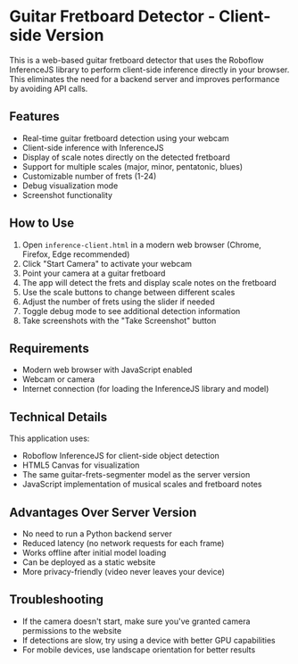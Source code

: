 # Guitar Fretboard Detector - Client-side Version

This is a web-based guitar fretboard detector that uses the Roboflow InferenceJS library to perform client-side inference directly in your browser. This eliminates the need for a backend server and improves performance by avoiding API calls.

## Features

- Real-time guitar fretboard detection using your webcam
- Client-side inference with InferenceJS
- Display of scale notes directly on the detected fretboard
- Support for multiple scales (major, minor, pentatonic, blues)
- Customizable number of frets (1-24)
- Debug visualization mode
- Screenshot functionality

## How to Use

1. Open `inference-client.html` in a modern web browser (Chrome, Firefox, Edge recommended)
2. Click "Start Camera" to activate your webcam
3. Point your camera at a guitar fretboard
4. The app will detect the frets and display scale notes on the fretboard
5. Use the scale buttons to change between different scales
6. Adjust the number of frets using the slider if needed
7. Toggle debug mode to see additional detection information
8. Take screenshots with the "Take Screenshot" button

## Requirements

- Modern web browser with JavaScript enabled
- Webcam or camera
- Internet connection (for loading the InferenceJS library and model)

## Technical Details

This application uses:
- Roboflow InferenceJS for client-side object detection
- HTML5 Canvas for visualization
- The same guitar-frets-segmenter model as the server version
- JavaScript implementation of musical scales and fretboard notes

## Advantages Over Server Version

- No need to run a Python backend server
- Reduced latency (no network requests for each frame)
- Works offline after initial model loading
- Can be deployed as a static website
- More privacy-friendly (video never leaves your device)

## Troubleshooting

- If the camera doesn't start, make sure you've granted camera permissions to the website
- If detections are slow, try using a device with better GPU capabilities
- For mobile devices, use landscape orientation for better results 